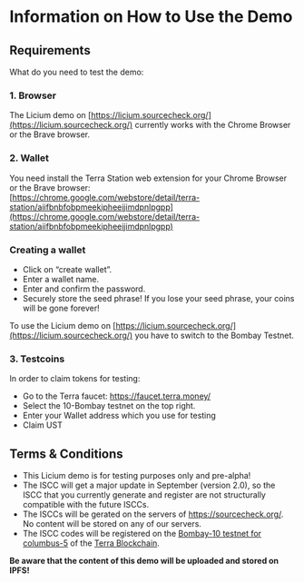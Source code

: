 # Information on How to Use the Demo

## Requirements

What do you need to test the demo:  

### 1. Browser  

The Licium demo on [https://licium.sourcecheck.org/](https://licium.sourcecheck.org/) currently works with the Chrome Browser or the Brave browser.  

### 2. Wallet

You need install the Terra Station web extension for your Chrome Browser or the Brave browser:  
[https://chrome.google.com/webstore/detail/terra-station/aiifbnbfobpmeekipheeijimdpnlpgpp](https://chrome.google.com/webstore/detail/terra-station/aiifbnbfobpmeekipheeijimdpnlpgpp)

### Creating a wallet

- Click on “create wallet”.  
- Enter a wallet name.  
- Enter and confirm the password.  
- Securely store the seed phrase! If you lose your seed phrase, your coins will be gone forever!  

To use the Licium demo on [https://licium.sourcecheck.org/](https://licium.sourcecheck.org/) you have to switch to the Bombay Testnet.  

### 3. Testcoins

In order to claim tokens for testing:   

- Go to the Terra faucet: https://faucet.terra.money/   
- Select the 10-Bombay testnet on the top right.  
- Enter your Wallet address which you use for testing   
- Claim UST    

## Terms & Conditions

- This Licium demo is for testing purposes only and pre-alpha!   
- The ISCC will get a major update in September (version 2.0), so the ISCC that you currently generate and register are not structurally compatible with the future ISCCs.  
- The ISCCs will be gerated on the servers of https://sourcecheck.org/. No content will be stored on any of our servers.   
- The ISCC codes will be registered on the [Bombay-10 testnet for columbus-5](https://github.com/terra-money/testnet/tree/master/bombay-10) of the [Terra Blockchain](https://www.terra.money/).  

**Be aware that the content of this demo will be uploaded and stored on IPFS!**  



